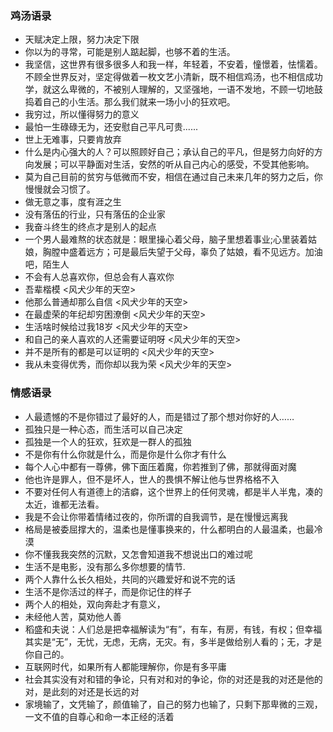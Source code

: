 ### 鸡汤语录

- 天赋决定上限，努力决定下限
- 你以为的寻常，可能是别人踮起脚，也够不着的生活。
- 我坚信，这世界有很多很多人和我一样，年轻着，不安着，憧憬着，怯懦着。不顾全世界反对，坚定得做着一枚文艺小清新，既不相信鸡汤，也不相信成功学，就这么卑微的，不被别人理解的，又坚强地，一语不发地，不顾一切地鼓捣着自己的小生活。那么我们就来一场小小的狂欢吧。
- 我穷过，所以懂得努力的意义
- 最怕一生碌碌无为，还安慰自己平凡可贵......
- 世上无难事，只要肯放弃
- 什么是内心强大的人？可以照顾好自己；承认自己的平凡，但是努力向好的方向发展；可以平静面对生活，安然的听从自己内心的感受，不受其他影响。
- 莫为自己目前的贫穷与低微而不安，相信在通过自己未来几年的努力之后，你慢慢就会习惯了。
- 做无意之事，度有涯之生
- 没有落伍的行业，只有落伍的企业家
- 我奋斗终生的终点才是别人的起点
- 一个男人最难熬的状态就是：眼里操心着父母，脑子里想着事业;心里装着姑娘，胸膛中盛着远方；可是最后失望于父母，辜负了姑娘，看不见远方。加油吧，陌生人
- 不会有人总喜欢你，但总会有人喜欢你
- 吾辈楷模 <风犬少年的天空>
- 他那么普通却那么自信 <风犬少年的天空>
- 在最虚荣的年纪却穷困潦倒 <风犬少年的天空>
- 生活啥时候给过我18岁 <风犬少年的天空>
- 和自己的亲人喜欢的人还需要证明呀 <风犬少年的天空>
- 并不是所有的都是可以证明的 <风犬少年的天空>
- 我从未变得优秀，而你却以我为荣 <风犬少年的天空>

### 情感语录

- 人最遗憾的不是你错过了最好的人，而是错过了那个想对你好的人……
- 孤独只是一种心态，而生活可以自己决定
- 孤独是一个人的狂欢，狂欢是一群人的孤独
- 不是你有什么你就是什么，而是你是什么你才有什么
- 每个人心中都有一尊佛，佛下面压着魔，你若推到了佛，那就得面对魔
- 他也许是罪人，但不是坏人，世人的畏惧不解让他与世界格格不入
- 不要对任何人有道德上的洁癖，这个世界上的任何灵魂，都是半人半鬼，凑的太近，谁都无法看。
- 我是不会让你带着情绪过夜的，你所谓的自我调节，是在慢慢远离我
- 格局是被委屈撑大的，温柔也是懂事换来的，什么都明白的人最温柔，也最冷漠
- 你不懂我我突然的沉默，又怎會知道我不想说出口的难过呢
- 生活不是电影，没有那么多你想要的情节.
- 两个人靠什么长久相处，共同的兴趣爱好和说不完的话
- 生活不是你活过的样子，而是你记住的样子
- 两个人的相处，双向奔赴才有意义，
- 未经他人苦，莫劝他人善
- 稻盛和夫说：人们总是把幸福解读为“有”，有车，有房，有钱，有权；但幸福其实是“无”，无忧，无虑，无病，无灾。有，多半是做给别人看的；无，才是你自己的。
- 互联网时代，如果所有人都能理解你，你是有多平庸
- 社会其实没有对和错的争论，只有对和对的争论，你的对还是我的对还是他的对，是此刻的对还是长远的对
- 家境输了，文凭输了，颜值输了，自己的努力也输了，只剩下那卑微的三观，一文不值的自尊心和命一本正经的活着